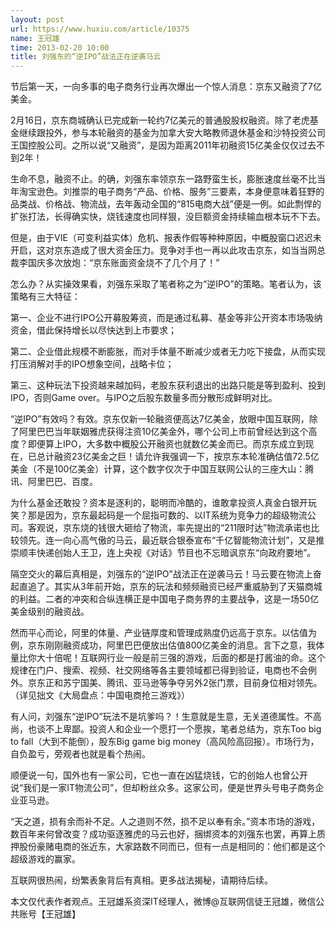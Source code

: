 ```yaml
---
layout: post
url: https://www.huxiu.com/article/10375
name: 王冠雄
time: 2013-02-20 10:00
title: 刘强东的“逆IPO”战法正在逆袭马云
---
```

节后第一天，一向多事的电子商务行业再次爆出一个惊人消息：京东又融资了7亿美金。

2月16日，京东商城确认已完成新一轮约7亿美元的普通股股权融资。除了老虎基金继续跟投外，参与本轮融资的基金为加拿大安大略教师退休基金和沙特投资公司王国控股公司。之所以说“又融资”，是因为距离2011年初融资15亿美金仅仅过去不到2年！

生命不息，融资不止。的确，刘强东率领京东一路野蛮生长，膨胀速度丝毫不比当年淘宝逊色。刘推崇的电子商务“产品、价格、服务”三要素，本身便意味着狂野的品类战、价格战、物流战，去年轰动全国的“815电商大战”便是一例。如此剽悍的扩张打法，长得确实快，烧钱速度也同样狠，没巨额资金持续输血根本玩不下去。

但是，由于VIE（可变利益实体）危机、报表作假等种种原因，中概股窗口迟迟未开启，这对京东造成了很大资金压力。竞争对手也一再以此攻击京东，如当当网总裁李国庆多次放炮：“京东账面资金烧不了几个月了！”

怎么办？从实操效果看，刘强东采取了笔者称之为“逆IPO”的策略。笔者认为，该策略有三大特征：

第一、企业不进行IPO公开募股筹资，而是通过私募、基金等非公开资本市场吸纳资金，借此保持增长以尽快达到上市要求；

第二、企业借此规模不断膨胀，而对手体量不断减少或者无力吃下接盘，从而实现打压消解对手的IPO想象空间，战略卡位；

第三、这种玩法下投资越来越加码，老股东获利退出的出路只能是等到盈利、投到IPO，否则Game over。与IPO之后股东数量多而分散形成鲜明对比。

“逆IPO”有效吗？有效。京东仅新一轮融资便高达7亿美金，放眼中国互联网，除了阿里巴巴当年联姻雅虎获得注资10亿美金外，哪个公司上市前曾经达到这个高度？即便算上IPO，大多数中概股公开融资也就数亿美金而已。而京东成立到现在，已总计融资23亿美金之巨！请允许我强调一下，按京东本轮准确估值72.5亿美金（不是100亿美金）计算，这个数字仅次于中国互联网公认的三座大山：腾讯、阿里巴巴、百度。

为什么基金还敢投？资本是逐利的，聪明而冷酷的，谁敢拿投资人真金白银开玩笑？那是因为，京东最起码是一个屈指可数的、以IT系统为竞争力的超级物流公司。客观说，京东烧的钱很大砸给了物流，率先提出的“211限时达”物流承诺也比较领先。连一向心高气傲的马云，最近联合银泰宣布“千亿智能物流计划”，又是推崇顺丰快递创始人王卫，连上央视《对话》节目也不忘暗讽京东“向政府要地”。

隔空交火的幕后真相是，刘强东的“逆IPO”战法正在逆袭马云！马云要在物流上奋起直追了。其实从3年前开始，京东的玩法和频频融资已经严重威胁到了天猫商城的利益。二者的冲突和合纵连横正是中国电子商务界的主要战争，这是一场50亿美金级别的融资战。

然而平心而论，阿里的体量、产业链厚度和管理成熟度仍远高于京东。以估值为例，京东刚刚融资成功，阿里巴巴便放出估值800亿美金的消息。言下之意，我体量比你大十倍呢！互联网行业一般是前三强的游戏，后面的都是打酱油的命。这个规律在门户、搜索、视频、社交网络等各主要领域都已得到验证，电商也不会例外。京东正和苏宁国美、腾讯、亚马逊等争夺另外2张门票，目前身位相对领先。（详见拙文《大局盘点：中国电商抢三游戏》）

有人问，刘强东“逆IPO”玩法不是坑爹吗？！生意就是生意，无关道德属性。不高尚，也谈不上卑鄙。投资人和企业一个愿打一个愿挨，笔者总结为，京东Too big to fall（大到不能倒），股东Big game big money（高风险高回报）。市场行为，自负盈亏，旁观者也就是看个热闹。

顺便说一句，国外也有一家公司，它也一直在凶猛烧钱，它的创始人也曾公开说“我们是一家IT物流公司”，但却粉丝众多。这家公司，便是世界头号电子商务企业亚马逊。

“天之道，损有余而补不足。人之道则不然，损不足以奉有余。”资本市场的游戏，数百年来何曾改变？成功驱逐雅虎的马云也好，捆绑资本的刘强东也罢，再算上质押股份豪赌电商的张近东，大家路数不同而已，但有一点是相同的：他们都是这个超级游戏的赢家。

互联网很热闹，纷繁表象背后有真相。更多战法揭秘，请期待后续。

本文仅代表作者观点。王冠雄系资深IT经理人，微博@互联网信徒王冠雄，微信公共账号【王冠雄】

